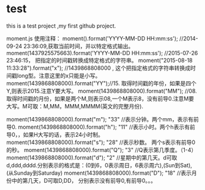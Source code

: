 # test
this is a test project ,my first github project.

moment.js 使用注释：
moment().format('YYYY-MM-DD HH:mm:ss'); //2014-09-24 23:36:09,获取当前时间，并以特定格式输出。
moment(1437925575663).format('YYYY-MM-DD HH:mm:ss'); //2015-07-26 23:46:15， 把指定的时间戳转换成特定格式的字符串。
moment("2015-08-18 11:33:28").format("x"); //1439868808000 , 这个把指定格式的字符串转换成时间戳long型。注意这里的x只能是小写。
moment(1439868808000).format("YY");//15. 取得时间戳的年份，如果是四个Y,则表示2015.注意Y要大写。
moment(1439868808000).format("MM");
//08. 取得时间戳的月份，如果是两个M,则表示08,一个M表示8，没有前导0.注意M要大写。M可取：M,MM，MMM,MMMM(英文的完整月份).

moment(1439868808000).format("m");
"33"   //表示分钟。两个mm，表示有前导0.
moment(1439868808000).format("h");
"11"  //表示小时。两个h表示有前导0，，如果H大写的话，表示24小时制。
moment(1439868808000).format("s");
"28"   //表示秒数。 两个s表示有前导0的秒。
moment(1439868808000).format("Q");
"3" //Q表示第几季度。（1-4）
moment(1439868808000).format("d");
"2"  //星期中的第几天。d可取d,ddd,dddd.分别表示的格式是：(0到6，0表示周日，6表示周六),(Sun到Sat),(从Sunday到Saturday)
moment(1439868808000).format("D");
"18"  //表示月份中的第几天，D可取D,DD， 分别表示没有前导0,有前导0。。。
